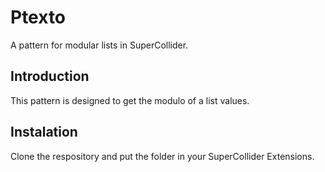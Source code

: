 # Ptexto
A pattern for modular lists in SuperCollider.

## Introduction
This pattern is designed to get the modulo of a list values.

## Instalation
Clone the respository and put the folder in your SuperCollider Extensions.